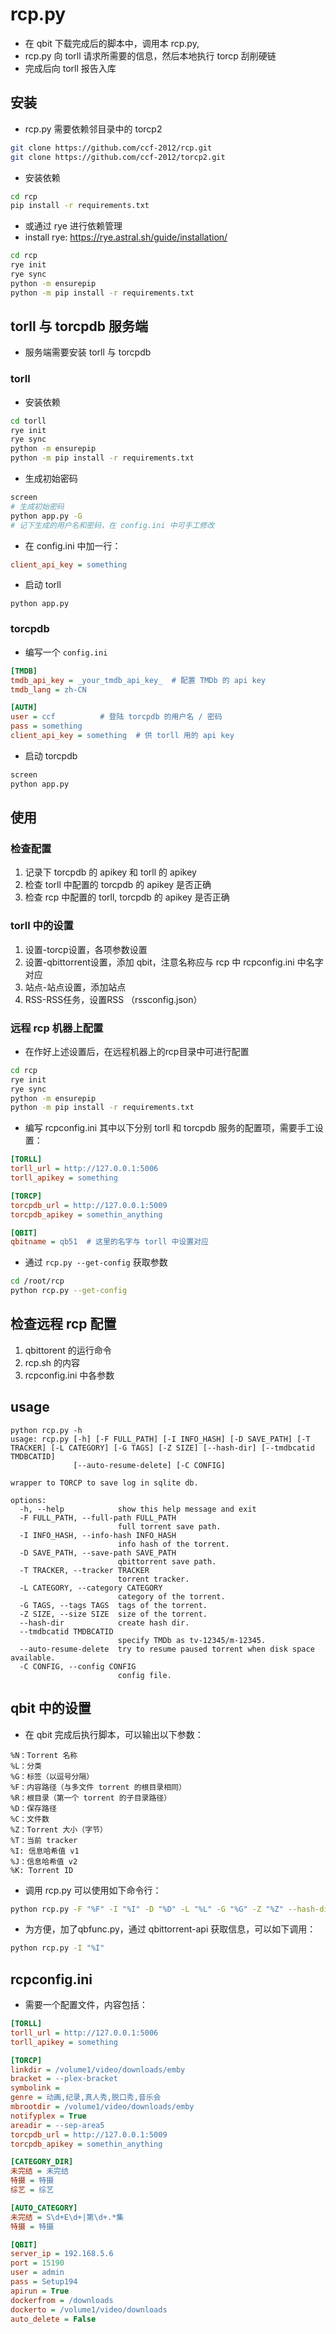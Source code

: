 # rcp.py 
* 在 qbit 下载完成后的脚本中，调用本 rcp.py,
* rcp.py 向 torll 请求所需要的信息，然后本地执行 torcp 刮削硬链
* 完成后向 torll 报告入库


## 安装
* rcp.py 需要依赖邻目录中的 torcp2
```sh
git clone https://github.com/ccf-2012/rcp.git
git clone https://github.com/ccf-2012/torcp2.git
```

  
* 安装依赖
```sh
cd rcp
pip install -r requirements.txt
```
* 或通过 rye 进行依赖管理
* install rye: https://rye.astral.sh/guide/installation/
```sh
cd rcp
rye init 
rye sync
python -m ensurepip
python -m pip install -r requirements.txt
```

## torll 与 torcpdb 服务端
* 服务端需要安装 torll 与 torcpdb


### torll
* 安装依赖
```sh
cd torll
rye init 
rye sync
python -m ensurepip
python -m pip install -r requirements.txt
```
* 生成初始密码
```sh 
screen 
# 生成初始密码
python app.py -G
# 记下生成的用户名和密码，在 config.ini 中可手工修改
```
* 在 config.ini 中加一行：
```ini
client_api_key = something
```
* 启动 torll
```
python app.py
```

### torcpdb

* 编写一个 `config.ini`
```ini
[TMDB]
tmdb_api_key = _your_tmdb_api_key_  # 配置 TMDb 的 api key
tmdb_lang = zh-CN

[AUTH]
user = ccf          # 登陆 torcpdb 的用户名 / 密码
pass = something
client_api_key = something  # 供 torll 用的 api key
```
* 启动 torcpdb
```sh
screen 
python app.py 
```

## 使用
### 检查配置
1. 记录下 torcpdb 的 apikey 和 torll 的 apikey
2. 检查 torll 中配置的 torcpdb 的 apikey 是否正确
3. 检查 rcp 中配置的 torll, torcpdb 的 apikey 是否正确

### torll 中的设置
1. 设置-torcp设置，各项参数设置
2. 设置-qbittorrent设置，添加 qbit，注意名称应与 rcp 中 rcpconfig.ini 中名字对应
3. 站点-站点设置，添加站点
4. RSS-RSS任务，设置RSS （rssconfig.json）

### 远程 rcp 机器上配置
*  在作好上述设置后，在远程机器上的rcp目录中可进行配置

```sh
cd rcp
rye init 
rye sync
python -m ensurepip
python -m pip install -r requirements.txt
```

* 编写 rcpconfig.ini 其中以下分别 torll 和 torcpdb 服务的配置项，需要手工设置：
```ini
[TORLL]
torll_url = http://127.0.0.1:5006
torll_apikey = something

[TORCP]
torcpdb_url = http://127.0.0.1:5009
torcpdb_apikey = somethin_anything

[QBIT]
qbitname = qb51  # 这里的名字与 torll 中设置对应
```

* 通过 `rcp.py --get-config` 获取参数
```sh
cd /root/rcp
python rcp.py --get-config
```

## 检查远程 rcp 配置
1. qbittorent 的运行命令
2. rcp.sh 的内容
3. rcpconfig.ini 中各参数

## usage
```
python rcp.py -h
usage: rcp.py [-h] [-F FULL_PATH] [-I INFO_HASH] [-D SAVE_PATH] [-T TRACKER] [-L CATEGORY] [-G TAGS] [-Z SIZE] [--hash-dir] [--tmdbcatid TMDBCATID]
              [--auto-resume-delete] [-C CONFIG]

wrapper to TORCP to save log in sqlite db.

options:
  -h, --help            show this help message and exit
  -F FULL_PATH, --full-path FULL_PATH
                        full torrent save path.
  -I INFO_HASH, --info-hash INFO_HASH
                        info hash of the torrent.
  -D SAVE_PATH, --save-path SAVE_PATH
                        qbittorrent save path.
  -T TRACKER, --tracker TRACKER
                        torrent tracker.
  -L CATEGORY, --category CATEGORY
                        category of the torrent.
  -G TAGS, --tags TAGS  tags of the torrent.
  -Z SIZE, --size SIZE  size of the torrent.
  --hash-dir            create hash dir.
  --tmdbcatid TMDBCATID
                        specify TMDb as tv-12345/m-12345.
  --auto-resume-delete  try to resume paused torrent when disk space available.
  -C CONFIG, --config CONFIG
                        config file.
```

## qbit 中的设置
* 在 qbit 完成后执行脚本，可以输出以下参数：
```
%N：Torrent 名称
%L：分类
%G：标签（以逗号分隔）
%F：内容路径（与多文件 torrent 的根目录相同）
%R：根目录（第一个 torrent 的子目录路径）
%D：保存路径
%C：文件数
%Z：Torrent 大小（字节）
%T：当前 tracker
%I: 信息哈希值 v1
%J：信息哈希值 v2
%K: Torrent ID
```

* 调用 rcp.py 可以使用如下命令行：
```sh
python rcp.py -F "%F" -I "%I" -D "%D" -L "%L" -G "%G" -Z "%Z" --hash-dir
```

* 为方便，加了qbfunc.py，通过 qbittorrent-api 获取信息，可以如下调用：
```sh
python rcp.py -I "%I"
```

## rcpconfig.ini
* 需要一个配置文件，内容包括：
```ini
[TORLL]
torll_url = http://127.0.0.1:5006
torll_apikey = something

[TORCP]
linkdir = /volume1/video/downloads/emby
bracket = --plex-bracket
symbolink =
genre = 动画,纪录,真人秀,脱口秀,音乐会
mbrootdir = /volume1/video/downloads/emby
notifyplex = True
areadir = --sep-area5
torcpdb_url = http://127.0.0.1:5009
torcpdb_apikey = somethin_anything

[CATEGORY_DIR]
未完结 = 未完结
特摄 = 特摄
综艺 = 综艺

[AUTO_CATEGORY]
未完结 = S\d+E\d+|第\d+.*集
特摄 = 特摄

[QBIT]
server_ip = 192.168.5.6
port = 15190
user = admin
pass = Setup194
apirun = True
dockerfrom = /downloads
dockerto = /volume1/video/downloads
auto_delete = False
```

